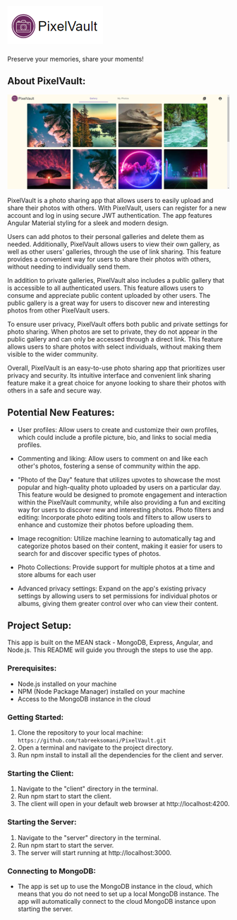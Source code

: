 # ![img.png](img.png)

Preserve your memories, share your moments!

## About PixelVault:

![img_1.png](img_1.png)

PixelVault is a photo sharing app that allows users to easily upload and share their photos with others. With
PixelVault, users can register for a new account and log in using secure JWT authentication. The app features Angular
Material styling for a sleek and modern design.

Users can add photos to their personal galleries and delete them as needed. Additionally, PixelVault allows users to
view their own gallery, as well as other users' galleries, through the use of link sharing. This feature provides a
convenient way for users to share their photos with others, without needing to individually send them.

In addition to private galleries, PixelVault also includes a public gallery that is accessible to all authenticated
users. This feature allows users to consume and appreciate public content uploaded by other users. The public gallery is
a great way for users to discover new and interesting photos from other PixelVault users.

To ensure user privacy, PixelVault offers both public and private settings for photo sharing. When photos are set to
private, they do not appear in the public gallery and can only be accessed through a direct link. This feature allows
users to share photos with select individuals, without making them visible to the wider community.

Overall, PixelVault is an easy-to-use photo sharing app that prioritizes user privacy and security. Its intuitive
interface and convenient link sharing feature make it a great choice for anyone looking to share their photos with
others in a safe and secure way.

## Potential New Features:

- User profiles: Allow users to create and customize their own profiles, which could include a profile picture, bio, and
  links to social media profiles.


- Commenting and liking: Allow users to comment on and like each other's photos, fostering a sense of community within
  the app.


- "Photo of the Day" feature that utilizes upvotes to showcase the most popular and high-quality photo uploaded by users
  on a particular day. This feature would be designed to promote engagement and interaction within the PixelVault
  community, while also providing a fun and exciting way for users to discover new and interesting photos. Photo filters
  and editing: Incorporate photo editing tools and filters to allow users to enhance and customize their
  photos before uploading them.


- Image recognition: Utilize machine learning to automatically tag and categorize photos based on their content, making
  it easier for users to search for and discover specific types of photos.


- Photo Collections: Provide support for multiple photos at a time and store albums for each user


- Advanced privacy settings: Expand on the app's existing privacy settings by allowing users to set permissions for
  individual photos or albums, giving them greater control over who can view their content.

## Project Setup:

This app is built on the MEAN stack - MongoDB, Express, Angular, and Node.js. This README will guide you through the
steps to use the app.

### Prerequisites:

- Node.js installed on your machine
- NPM (Node Package Manager) installed on your machine
- Access to the MongoDB instance in the cloud

### Getting Started:

1. Clone the repository to your local machine: ```https://github.com/tabreeksomani/PixelVault.git```
2. Open a terminal and navigate to the project directory.
3. Run npm install to install all the dependencies for the client and server.

### Starting the Client:

1. Navigate to the "client" directory in the terminal.
2. Run npm start to start the client.
3. The client will open in your default web browser at http://localhost:4200.

### Starting the Server:

1. Navigate to the "server" directory in the terminal.
2. Run npm start to start the server.
3. The server will start running at http://localhost:3000.

### Connecting to MongoDB:

- The app is set up to use the MongoDB instance in the cloud, which means that you do not need to set up a local MongoDB
  instance. The app will automatically connect to the cloud MongoDB instance upon starting the server.